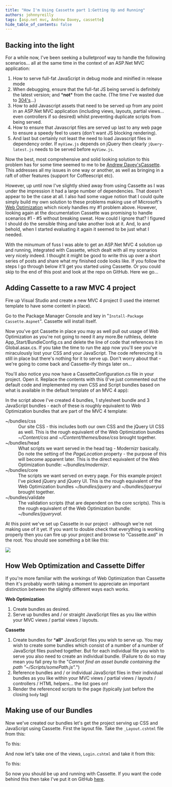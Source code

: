 ```yaml
---
title: "How I'm Using Cassette part 1:Getting Up and Running"
authors: johnnyreilly
tags: [asp.net mvc, Andrew Davey, cassette]
hide_table_of_contents: false
---
```


## Backing into the light

For a while now, I've been seeking a bulletproof way to handle the following scenarios... all at the same time in the context of an ASP.Net MVC application:

1. How to serve full-fat JavaScript in debug mode and minified in release mode
2. When debugging, ensure that the full-fat JS being served is definitely the latest version; and \***not**\* from the cache. (The time I've wasted due to [304's](http://en.wikipedia.org/wiki/List_of_HTTP_status_codes#304)...)
3. How to add Javascript assets that need to be served up from any point in an ASP.Net MVC application (including views, layouts, partial views... even controllers if so desired) whilst preventing duplicate scripts from being served.
4. How to ensure that Javascript files are served up last to any web page to ensure a speedy feel to users (don't want JS blocking rendering).
5. And last but certainly not least the need to load Javascript files in dependency order. If `myView.js` depends on jQuery then clearly `jQuery-latest.js` needs to be served before `myView.js`.

Now the best, most comprehensive and solid looking solution to this problem has for some time seemed to me to be [Andrew Davey's](http://aboutcode.net/)[Cassette](http://getcassette.net/). This addresses all my issues in one way or another, as well as bringing in a raft of other features (support for Coffeescript etc).

However, up until now I've slightly shied away from using Cassette as I was under the impression it had a large number of dependencies. That doesn't appear to be the case at all. I also had some vague notion that I could quite simply build my own solution to these problems making use of Microsoft's [Web Optimization](http://nuget.org/packages/Microsoft.AspNet.Web.Optimization/1.0.0) which nicely handles my #1 problem above. However, looking again at the documentation Cassette was promising to handle scenarios #1 - #5 without breaking sweat. How could I ignore that? I figured I should do the sensible thing and take another look at it. And, lo and behold, when I started evaluating it again it seemed to be just what I needed.

With the minumum of fuss I was able to get an ASP.Net MVC 4 solution up and running, integrated with Cassette, which dealt with all my scenarios very nicely indeed. I thought it might be good to write this up over a short series of posts and share what my finished code looks like. If you follow the steps I go through below it'll get you started using Cassette. Or you could skip to the end of this post and look at the repo on GitHub. Here we go...

## Adding Cassette to a raw MVC 4 project

Fire up Visual Studio and create a new MVC 4 project (I used the internet template to have some content in place).

Go to the Package Manager Console and key in "`Install-Package Cassette.Aspnet`". Cassette will install itself.

Now you've got Cassette in place you may as well pull out usage of Web Optimization as you're not going to need it any more.Be ruthless, delete App_Start/BundleConfig.cs and delete the line of code that references it in Global.asax.cs. If you take the time to run the app now you'll see you've miraculously lost your CSS and your JavaScript. The code referencing it is still in place but there's nothing for it to serve up. Don't worry about that - we're going to come back and Cassette-ify things later on...

You'll also notice you now have a CassetteConfiguration.cs file in your project. Open it. Replace the contents with this (I've just commented out the default code and implemented my own CSS and Script bundles based on what is available in the default template of an MVC 4 app):

<script src="https://gist.github.com/johnnyreilly/5393608.js?file=CassetteConfiguration.cs"></script>

In the script above I've created 4 bundles, 1 stylesheet bundle and 3 JavaScript bundles - each of these is roughly equivalent to Web Optimization bundles that are part of the MVC 4 template:

<dl><dt>~/bundles/css</dt><dd>Our site CSS - this includes both our own CSS and the jQuery UI CSS as well. This is the rough equivalent of the Web Optimization bundles <em>~/Content/css</em> and <em>~/Content/themes/base/css</em> brought together.</dd><dt>~/bundles/head</dt><dd>What scripts we want served in the head tag - Modernizr basically. Do note the setting of the <em>PageLocation</em> property - the purpose of this will become apparent later. This is the direct equivalent of the Web Optimization bundle: <em>~/bundles/modernizr</em>.</dd><dt>~/bundles/core</dt><dd>The scripts we want served on every page. For this example project I've picked jQuery and jQuery UI. This is the rough equivalent of the Web Optimization bundles <em>~/bundles/jquery</em> and <em>~/bundles/jqueryui</em> brought together.</dd><dt>~/bundles/validate</dt><dd>The validation scripts (that are dependent on the core scripts). This is the rough equivalent of the Web Optimization bundle: <em>~/bundles/jqueryval</em>.</dd></dl>

At this point we've set up Cassette in our project - although we're not making use of it yet. If you want to double check that everything is working properly then you can fire up your project and browse to "Cassette.axd" in the root. You should see something a bit like this:

![](https://1.bp.blogspot.com/-xM9iU6HjB7o/UWzjAN5EieI/AAAAAAAAAaA/EAXTTnD6vdY/s320/CassetteScripts.png)

## How Web Optimization and Cassette Differ

If you're more familiar with the workings of Web Optimization than Cassette then it's probably worth taking a moment to appreciate an important distinction between the slightly different ways each works.

**Web Optimization**

1. Create bundles as desired.
2. Serve up bundles and / or straight JavaScript files as you like within your MVC views / partial views / layouts.

**Cassette**

1. Create bundles for \***all**\* JavaScript files you wish to serve up. You may wish to create some bundles which consist of a number of a number of JavaScript files pushed together. But for each individual file you wish to serve you also need to create an individual bundle. (Failure to do so may mean you fall prey to the "_Cannot find an asset bundle containing the path "\~/Scripts/somePath.js"._")
2. Reference bundles and / or individual JavaScript files in their individual bundles as you like within your MVC views / partial views / layouts / controllers / HTML helpers... the list goes on!
3. Render the referenced scripts to the page (typically just before the closing `body` tag)

## Making use of our Bundles

Now we've created our bundles let's get the project serving up CSS and JavaScript using Cassette. First the layout file. Take the `_Layout.cshtml` file from this:

<script src="https://gist.github.com/johnnyreilly/5393608.js?file=_LayoutBefore.cshtml"></script>

To this:

<script src="https://gist.github.com/johnnyreilly/5393608.js?file=_LayoutAfter.cshtml"></script>

And now let's take one of the views, `Login.cshtml` and take it from this:

<script src="https://gist.github.com/johnnyreilly/5393608.js?file=LoginBefore.cshtml"></script>

To this:

<script src="https://gist.github.com/johnnyreilly/5393608.js?file=LoginAfter.cshtml"></script>

So now you should be up and running with Cassette. If you want the code behind this then take I've put it on GitHub [here](https://github.com/johnnyreilly/CassetteDemo).
